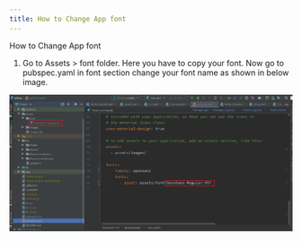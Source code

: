```yaml
---
title: How to Change App font
---
```


How to Change App font

1. Go to Assets > font folder. Here you have to copy your font. Now go to pubspec.yaml in font section change your font name as shown in below image.

![eShop](/img/font.png) 
